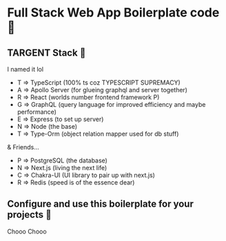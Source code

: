 # Full Stack Web App Boilerplate code 🌌

## TARGENT Stack 🚀

I named it lol

- T => TypeScript (100% ts coz TYPESCRIPT SUPREMACY)
- A => Apollo Server (for glueing graphql and server together)
- R => React (worlds number frontend framework P)
- G => GraphQL (query language for improved efficiency and maybe performance)
- E => Express (to set up server)
- N => Node (the base)
- T => Type-Orm (object relation mapper used for db stuff)

& Friends...

- P => PostgreSQL (the database)
- N => Next.js (living the next life)
- C => Chakra-UI (UI library to pair up with next.js)
- R => Redis (speed is of the essence dear)

## Configure and use this boilerplate for your projects 🚂

Chooo Chooo
